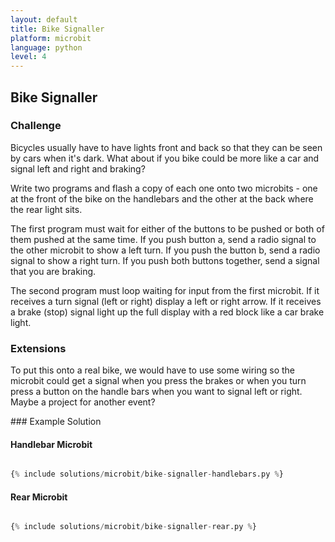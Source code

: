 ```yaml
---
layout: default
title: Bike Signaller
platform: microbit
language: python
level: 4
---
```

## Bike Signaller

### Challenge

Bicycles usually have to have lights front and back so that they can be seen by cars when it's dark. What about if you bike could be more like a car and signal left and right and braking?

Write two programs and flash a copy of each one onto two microbits - one at the front of the bike on the handlebars and the other at the back where the rear light sits.

The first program must wait for either of the buttons to be pushed or both of them pushed at the same time. If you push button a, send a radio signal to the other microbit to show a left turn. If you push the button b, send a radio signal to show a right turn. If you push both buttons together, send a signal that you are braking.

The second program must loop waiting for input from the first microbit. If it receives a turn signal (left or right) display a left or right arrow. If it receives a brake (stop) signal light up the full display with a red block like a car brake light.


### Extensions

To put this onto a real bike, we would have to use some wiring so the microbit could get a signal when you press the brakes or when you turn press a button on the handle bars when you want to signal left or right. Maybe a project for another event?


<div id="solution">
### Example Solution

#### Handlebar Microbit

```python

{% include solutions/microbit/bike-signaller-handlebars.py %}

```

#### Rear Microbit

```python

{% include solutions/microbit/bike-signaller-rear.py %}

```
</div>